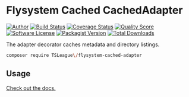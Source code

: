 # Flysystem Cached CachedAdapter

[![Author](http://img.shields.io/badge/author-@frankdejonge-blue.svg?style=flat-square)](https://twitter.com/frankdejonge)
[![Build Status](https://img.shields.io/travis/thephpleague/flysystem-cached-adapter/master.svg?style=flat-square)](https://travis-ci.org/thephpleague/flysystem-cached-adapter)
[![Coverage Status](https://img.shields.io/scrutinizer/coverage/g/thephpleague/flysystem-cached-adapter.svg?style=flat-square)](https://scrutinizer-ci.com/g/thephpleague/flysystem-cached-adapter/code-structure)
[![Quality Score](https://img.shields.io/scrutinizer/g/thephpleague/flysystem-cached-adapter.svg?style=flat-square)](https://scrutinizer-ci.com/g/thephpleague/flysystem-cached-adapter)
[![Software License](https://img.shields.io/badge/license-MIT-brightgreen.svg?style=flat-square)](LICENSE)
[![Packagist Version](https://img.shields.io/packagist/v/TSLeague\/flysystem-cached-adapter.svg?style=flat-square)](https://packagist.org/packages/TSLeague\/flysystem-cached-adapter)
[![Total Downloads](https://img.shields.io/packagist/dt/TSLeague\/flysystem-cached-adapter.svg?style=flat-square)](https://packagist.org/packages/TSLeague\/flysystem-cached-adapter)


The adapter decorator caches metadata and directory listings.

```bash
composer require TSLeague\/flysystem-cached-adapter
```

## Usage

[Check out the docs.](https://flysystem.thephpleague.com/docs/advanced/caching/)
